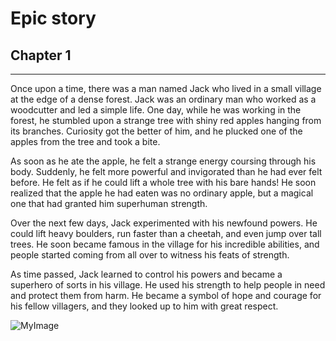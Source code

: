 # Epic story
## Chapter 1
---
Once upon a time, there was a man named Jack who lived in a small village at the edge of a dense forest. Jack was an ordinary man who worked as a woodcutter and led a simple life. One day, while he was working in the forest, he stumbled upon a strange tree with shiny red apples hanging from its branches. Curiosity got the better of him, and he plucked one of the apples from the tree and took a bite.

As soon as he ate the apple, he felt a strange energy coursing through his body. Suddenly, he felt more powerful and invigorated than he had ever felt before. He felt as if he could lift a whole tree with his bare hands! He soon realized that the apple he had eaten was no ordinary apple, but a magical one that had granted him superhuman strength.

Over the next few days, Jack experimented with his newfound powers. He could lift heavy boulders, run faster than a cheetah, and even jump over tall trees. He soon became famous in the village for his incredible abilities, and people started coming from all over to witness his feats of strength.

As time passed, Jack learned to control his powers and became a superhero of sorts in his village. He used his strength to help people in need and protect them from harm. He became a symbol of hope and courage for his fellow villagers, and they looked up to him with great respect.

![MyImage][Logoref]

[LogoRef]:https://www.google.be/search?q=Story&hl=nl&tbm=isch&source=hp&biw=1536&bih=754&ei=nc8BZMmZKNTBlAaSxrXgDA&iflsig=AK50M_UAAAAAZAHdrYtXc-mLUuO9qGfHBfsBrrkjkKjb&ved=0ahUKEwiJ3N2Ryr_9AhXUIMUKHRJjDcwQ4dUDCAc&uact=5&oq=Story&gs_lcp=CgNpbWcQAzIICAAQgAQQsQMyCwgAEIAEELEDEIMBMgUIABCABDIFCAAQgAQyBQgAEIAEMgUIABCABDIFCAAQgAQyBQgAEIAEMgUIABCABDIFCAAQgAQ6CAgAELEDEIMBUJwFWMEXYOkXaAJwAHgAgAEtiAH0AZIBATeYAQCgAQGqAQtnd3Mtd2l6LWltZ7ABAA&sclient=img#imgrc=nkRQLizXYMyDcM
